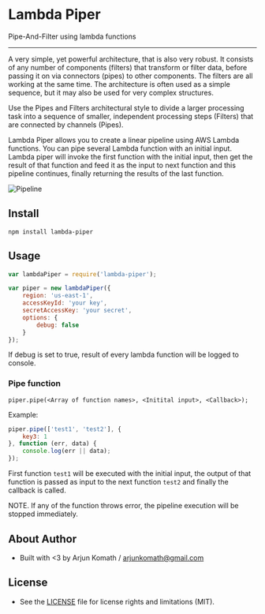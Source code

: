 # Lambda Piper
Pipe-And-Filter using lambda functions

------

A very simple, yet powerful architecture, that is also very robust. It consists of any number of components (filters) that transform or filter data, before passing it on via connectors (pipes) to other components. The filters are all working at the same time. The architecture is often used as a simple sequence, but it may also be used for very complex structures.

Use the Pipes and Filters architectural style to divide a larger processing task into a sequence of smaller, independent processing steps (Filters) that are connected by channels (Pipes).

Lambda Piper allows you to create a linear pipeline using AWS Lambda functions. You can pipe several Lambda function with an initial input. Lambda piper will invoke the first function with the initial input, then get the result of that function and feed it as the input to next function and this pipeline continues, finally returning the results of the last function.

![Pipeline](http://i.imgur.com/DH9Oa2K.jpg)

## Install

```
npm install lambda-piper
```

## Usage

```javascript
var lambdaPiper = require('lambda-piper');

var piper = new lambdaPiper({
    region: 'us-east-1',
    accessKeyId: 'your key',
    secretAccessKey: 'your secret',
    options: {
        debug: false
    }
});
```

If debug is set to true, result of every lambda function will be logged to console.

### Pipe function
```
piper.pipe(<Array of function names>, <Initital input>, <Callback>);
```
Example:
```javascript
piper.pipe(['test1', 'test2'], {
    key3: 1
}, function (err, data) {
    console.log(err || data);
});
```

First function `test1` will be executed with the initial input, the output of that function is passed as input to the next function `test2` and finally the callback is called.

NOTE. If any of the function throws error, the pipeline execution will be stopped immediately.

## About Author
* Built with <3 by Arjun Komath / [arjunkomath@gmail.com](mailto:arjunkomath@gmail.com)

## License
- See the [LICENSE](https://github.com/arjunkomath/Feline-for-Product-Hunt/blob/master/LICENSE) file for license rights and limitations (MIT).
